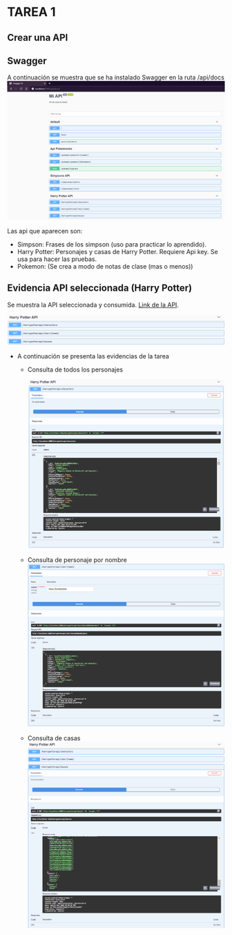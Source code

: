 # TAREA 1

## Crear una API


## Swagger
A continuación se muestra que se ha instalado Swagger en la ruta /api/docs
![API](api.png)

Las api que aparecen son:
* Simpson: Frases de los simpson (uso para practicar lo aprendido).
* Harry Potter: Personajes y casas de Harry Potter. Requiere Api key. Se usa para hacer las pruebas.
* Pokemon: (Se crea a modo de notas de clase (mas o menos))

## Evidencia API seleccionada (Harry Potter)
Se muestra la API seleccionada y consumida. [Link de la API](https://www.potterapi.com/).

![alt](selected_api.png)

* A continuación se presenta las evidencias de la tarea
    * Consulta de todos los personajes
     
        ![alt](harry_potter_chars.png)
    * Consulta de personaje por nombre
        ![alt](get_api_key.png)
    * Consulta de casas
        ![alt](harry_potter_api.png)